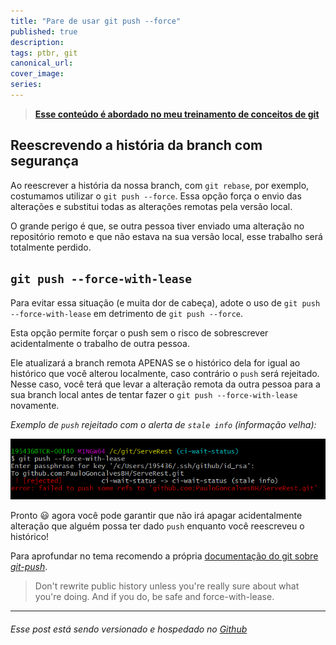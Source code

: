 ```yaml
---
title: "Pare de usar git push --force"
published: true
description:
tags: ptbr, git
canonical_url:
cover_image:
series:
---
```


<!--- Acima está o cabeçalho, com as informações do seu post, edite-as de acordo com sua necessidade. Para saber mais: https://dev.to/p/editor_guide
Apague tudo que está abaixo dessa linha e escreva seu post --->

> **[Esse conteúdo é abordado no meu treinamento de conceitos de git](https://github.com/PauloGoncalvesBH/treinamento-git)**

## Reescrevendo a história da branch com segurança

Ao reescrever a história da nossa branch, com `git rebase`, por exemplo, costumamos utilizar o `git push --force`. Essa opção força o envio das alterações e substitui todas as alterações remotas pela versão local.

O grande perigo é que, se outra pessoa tiver enviado uma alteração no repositório remoto e que não estava na sua versão local, esse trabalho será totalmente perdido.

## `git push --force-with-lease`

Para evitar essa situação (e muita dor de cabeça), adote o uso de `git push --force-with-lease` em detrimento de `git push --force`.

Esta opção permite forçar o push sem o risco de sobrescrever acidentalmente o trabalho de outra pessoa.

Ele atualizará a branch remota APENAS se o histórico dela for igual ao histórico que você alterou localmente, caso contrário o `push` será rejeitado. Nesse caso, você terá que levar a alteração remota da outra pessoa para a sua branch local antes de tentar fazer o `git push --force-with-lease` novamente.

*Exemplo de `push` rejeitado com o alerta de `stale info` (informação velha):*

![O que acontece com push --force-with-lease](https://raw.githubusercontent.com/PauloGoncalvesBH/Pare-de-usar-git-push--force/trunk/images/mensagem-terminal.png)

Pronto 😃 agora você pode garantir que não irá apagar acidentalmente alteração que alguém possa ter dado `push` enquanto você reescreveu o histórico!

Para aprofundar no tema recomendo a própria [documentação do git sobre _git-push_](https://git-scm.com/docs/git-push).

> Don't rewrite public history unless you're really sure about what you're doing. And if you do, be safe and force-with-lease.

---

###### _Esse post está sendo versionado e hospedado no [Github](https://github.com/PauloGoncalvesBH/Pare-de-usar-git-push--force)_
